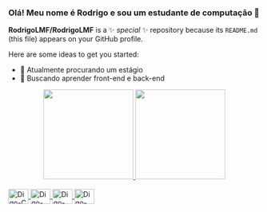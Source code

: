 ### Olá! Meu nome é Rodrigo e sou um estudante de computação 👋


**RodrigoLMF/RodrigoLMF** is a ✨ _special_ ✨ repository because its `README.md` (this file) appears on your GitHub profile.

Here are some ideas to get you started:

- 🔭 Atualmente procurando um estágio
- 🌱 Buscando aprender front-end e back-end

<div align="center">
  <a href="https://github.com/RodrigoLMF">
  <img height="180em" src="https://github-readme-stats.vercel.app/api?username=RodrigoLMF&show_icons=true&theme=dracula&include_all_commits=true&count_private=true"/>
  <img height="180em" src="https://github-readme-stats.vercel.app/api/top-langs/?username=RodrigoLMF&layout=compact&langs_count=7&theme=dracula"/>
</div>
  
  <div style="display: inline_block"><br>
  <img align="center" alt="Digo-C" height="30" width="40" src="https://cdn.jsdelivr.net/gh/devicons/devicon/icons/c/c-original.svg">
  <img align="center" alt="Digo-C++" height="30" width="40" src="https://cdn.jsdelivr.net/gh/devicons/devicon/icons/cplusplus/cplusplus-original.svg">
  <img align="center" alt="Digo-C#" height="30" width="40" src="https://cdn.jsdelivr.net/gh/devicons/devicon/icons/csharp/csharp-original.svg">
  <img align="center" alt="Digo-Python" height="30" width="40" src="https://cdn.jsdelivr.net/gh/devicons/devicon/icons/python/python-original.svg">
</div>
  
  ##
  
  

